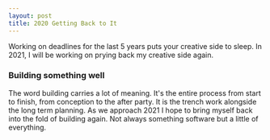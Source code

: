 ```yaml
---
layout: post
title: 2020 Getting Back to It
---
```


Working on deadlines for the last 5 years puts your creative side to sleep. In 2021, I 
will be working on prying back my creative side again. 

### Building something well

The word building carries a lot of meaning. It's the entire process from start to finish,
from conception to the after party. It is the trench work alongside the long term planning.
As we approach 2021 I hope to bring myself back into the fold of building again. 
Not always something software but a little of everything.


